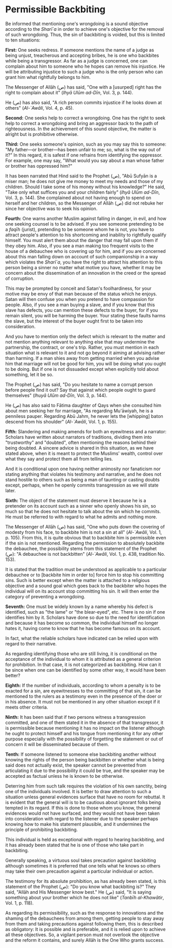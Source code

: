 Permissible Backbiting
======================

Be informed that mentioning one's wrongdoing is a sound objective
according to the *Sharī\`a* in order to achieve one's objective for the
removal of such wrongdoing. Thus, the sin of backbiting is voided, but
this is limited to ten situations:

**First:** One seeks redress. If someone mentions the name of a judge as
being unjust, treacherous and accepting bribes, he is one who backbites
while being a transgressor. As far as a judge is concerned, one can
complain about him to someone who he hopes can remove his injustice. He
will be attributing injustice to such a judge who is the only person who
can grant him what rightfully belongs to him.

The Messenger of Allāh (ص) has said, "One with a [usurped] right has the
right to complain about it" (*Ihyā Ulūm ad-Dīn*, Vol. 3, p. 144).

He (ص) has also said, "A rich person commits injustice if he looks down
at others" (*Al-\`Awāli*, Vol. 4, p. 45).

**Second:** One seeks help to correct a wrongdoing. One has the right to
seek help to correct a wrongdoing and bring an aggressor back to the
path of righteousness. In the achievement of this sound objective, the
matter is alright but is prohibitive otherwise.

**Third:** One seeks someone's opinion, such as you may say this to
someone: "My father—or brother—has been unfair to me; so, what is the
way out of it?" In this regard, it is safest if one refrains from
identifying the oppressor. For example, one may say, "What would you say
about a man whose father or brother has oppressed him?"

It has been narrated that Hind said to the Prophet (ص), "Abū Sufyān is a
miser man; he does not give me money to meet my needs and those of my
children. Should I take some of his money without his knowledge?" He
said, "Take only what suffices you and your children fairly" (*Ihyā Ulūm
ad-Dīn*, Vol. 3, p. 144). She complained about not having enough to
spend on herself and her children, so the Messenger of Allāh (ص) did not
rebuke her since her objective was to seek his opinion.

**Fourth:** One warns another Muslim against falling in danger, in evil,
and how one seeking counsel is to be advised. If you see someone
pretending to be a *faqīh* (jurist), pretending to be someone whom he is
not, you have to attract people's attention to his shortcoming and
inability to rightfully qualify himself. You must alert them about the
danger that may fall upon them if they obey him. Also, if you see a man
making too frequent visits to the house of a debauchee who is covering
up for him, and if you are concerned about this man falling down on
account of such companionship in a way which violates the *Sharī\`a*,
you have the right to attract his attention to this person being a
sinner no matter what motive you have, whether it may be concern about
the dissemination of an innovation in the creed or the spread of
corruption.

This may be prompted by conceit and Satan's foolhardiness, for your
motive may be envy of that man because of the status which he enjoys.
Satan will then confuse you when you pretend to have compassion for
people. Also, if you see a man buying a slave, and if you know that this
slave has defects, you can mention these defects to the buyer, for if
you remain silent, you will be harming the buyer. Your stating these
faults harms the slave, but the interest of the buyer ought first to be
taken into consideration.

And you have to mention only the defect which is relevant to the matter
and not mention anything relevant to anything else that may undermine
the partnership, the contract, or one's trip. Rather, you must mention
in each situation what is relevant to it and not go beyond it aiming at
advising rather than harming. If a man shies away from getting married
when you advise him that marriage will not be good for him, you will be
doing what you ought to be doing. But if one is not dissuaded except
when explicitly told about something, let it be so.

The Prophet (ص) has said, "Do you hesitate to name a corrupt person
before people find it out? Say that against which people ought to guard
themselves" (*Ihuyā Ulūm ad-Dīn*, Vol. 3, p. 144).

He (ص) has also said to Fātima daughter of Qays when she consulted him
about men seeking her for marriage, "As regarding Mu'āwiyah, he is a
penniless pauper. Regarding Abū Jahm, he never lets the [whipping] baton
descend from his shoulder" (*Al-\`Awāli*, Vol. 1, p. 155).

**Fifth:** Slandering and making amends for both an eyewitness and a
narrator: Scholars have written about narrators of traditions, dividing
them into "trustworthy" and "doubted", often mentioning the reasons
behind their being doubted. A sincere advice is shared in this
situation, as we have stated above, when it is meant to protect the
Muslims' wealth, control over what they say and protect them all from
telling lies.

And it is conditional upon one having neither animosity nor fanaticism
nor stating anything that violates his testimony and narrative, and he
does not stand hostile to others such as being a man of taunting or
casting doubts except, perhaps, when he openly commits transgression as
we will state later.

**Sixth:** The object of the statement must deserve it because he is a
pretender on its account such as a sinner who openly shows his sin, so
much so that he does not hesitate to talk about the sin which he
commits. He must be referred to with regard to what he admits and
nothing more.

The Messenger of Allāh (ص) has said, "One who puts down the covering of
modesty from his face, to backbite him is not a sin at all"
(*Al-\`Awāli*, Vol. 1, p. 105). From this, it is quite obvious that to
backbite him is permissible even if the sin is not mentioned. Regarding
the permission to absolutely backbite the debauchee, the possibility
stems from this statement of the Prophet (ص): "A debauchee is not
backbitten" (*Al-\`Awāli*, Vol. 1, p. 438, tradition No. 153).

It is stated that the tradition must be understood as applicable to a
particular debauchee or to [backbite him in order to] force him to stop
his committing sins. Such is better except when the matter is attached
to a religious objective and a sound goal which goes back to the
backbiter who hopes the individual will on its account stop committing
his sin. It will then enter the category of preventing a wrongdoing.

**Seventh:** One must be widely known by a name whereby his defect is
identified, such as "the lame" or "the blear-eyed", etc. There is no sin
if one identifies him by it. Scholars have done so due to the need for
identification and because it has become so common, the individual
himself no longer hates it, having come to know that he has become
famous on its account.

In fact, what the reliable scholars have indicated can be relied upon
with regard to their narrative.

As regarding identifying those who are still living, it is conditional
on the acceptance of the individual to whom it is attributed as a
general criterion for prohibition. In that case, it is not categorized
as backbiting. How can it be since when one can be identified by some
other way, it would have been better?

**Eighth:** If the number of individuals, according to whom a penalty is
to be exacted for a sin, are eyewitnesses to the committing of that sin,
it can be mentioned to the rulers as a testimony even in the presence of
the doer or in his absence. It must not be mentioned in any other
situation except if it meets other criteria.

**Ninth:** It has been said that if two persons witness a transgression
committed, and one of them stated it in the absence of that
transgressor, it is permissible because mentioning it has no impact on
the listener although he ought to protect himself and his tongue from
mentioning it for any other purpose especially with the possibility of
forgetting the statement or out of concern it will be disseminated
because of them.

**Tenth:** If someone listened to someone else backbiting another
without knowing the rights of the person being backbitten or whether
what is being said does not actually exist, the speaker cannot be
prevented from articulating it due to the possibility it could be true,
and the speaker may be accepted as factual unless he is known to be
otherwise.

Deterring him from such talk requires the violation of his own sanctity,
being one of the individuals involved. It is better to draw attention to
such a situation unless general evidences surface that have no room for
rebuttal. It is evident that the general will is to be cautious about
ignorant folks being tempted in its regard. If this is done to those
whom you know, the general evidences would not have surfaced, and they
would not have been taken into consideration with regard to the listener
due to the speaker perhaps knowing how to make his statement plausible,
and it undermines the principle of prohibiting backbiting.

This individual is held as exceptional with regard to hearing
backbiting, and it has already been stated that he is one of those who
take part in backbiting.

Generally speaking, a virtuous soul takes precaution against backbiting
although sometimes it is preferred that one tells what he knows so
others may take their own precaution against a particular individual or
action.

The testimony for its absolute prohibition, as has already been stated,
is this statement of the Prophet (ص): "Do you know what backbiting is?"
They said, "Allāh and His Messenger know best." He (ص) said, "It is
saying something about your brother which he does not like" (*Tanbīh
al-Khawātir*, Vol. 1, p. 118).

As regarding its permissibility, such as the response to innovations and
the shaming of the debauchees from among them, getting people to stay
away from them and taking precautions against following them, this is
described as obligatory: It is possible and is preferable, and it is
relied upon to achieve all these objectives. So, a vigilant person must
not overlook the objective and the reform it contains, and surely Allāh
is the One Who grants success.


